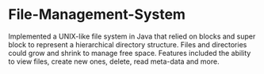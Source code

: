 # File-Management-System
Implemented a UNIX-like  file  system in Java that relied on blocks and super block to represent a hierarchical directory structure. Files and directories could grow and shrink to manage free space. Features included the ability to view files, create new ones, delete, read meta-data and more.
